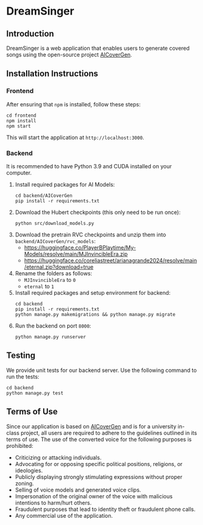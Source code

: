 # DreamSinger

## Introduction
DreamSinger is a web application that enables users to generate covered songs using the open-source project [AICoverGen](https://github.com/SociallyIneptWeeb/AICoverGen).

## Installation Instructions

### Frontend
After ensuring that `npm` is installed, follow these steps:
```
cd frontend
npm install
npm start
```
This will start the application at `http://localhost:3000`.

### Backend
It is recommended to have Python 3.9 and CUDA installed on your computer.
1.  Install required packages for AI Models:
    ```
    cd backend/AICoverGen
    pip install -r requirements.txt
    ```
2. Download the Hubert checkpoints (this only need to be run once):
    ```
    python src/download_models.py
    ```
3. Download the pretrain RVC checkpoints and unzip them into `backend/AICoverGen/rvc_models`:
    - https://huggingface.co/PlayerBPlaytime/My-Models/resolve/main/MJInvincibleEra.zip
    - https://huggingface.co/coreliastreet/arianagrande2024/resolve/main/eternal.zip?download=true
4. Rename the folders as follows:
    - `MJInvincibleEra` to `0`
    - `eternal` to `1`
5. Install required packages and setup environment for backend:
    ```
    cd backend
    pip install -r requirements.txt
    python manage.py makemigrations && python manage.py migrate
    ```
6. Run the backend on port `8000`:
    ```
    python manage.py runserver
    ```

## Testing
We provide unit tests for our backend server. Use the following command to run the tests:
```
cd backend
python manage.py test
```

## Terms of Use
Since our application is based on [AICoverGen](https://github.com/SociallyIneptWeeb/AICoverGen) and is for a university in-class project, all users are required to adhere to the guidelines outlined in its terms of use. The use of the converted voice for the following purposes is prohibited:
- Criticizing or attacking individuals.
- Advocating for or opposing specific political positions, religions, or ideologies.
- Publicly displaying strongly stimulating expressions without proper zoning.
- Selling of voice models and generated voice clips.
- Impersonation of the original owner of the voice with malicious intentions to harm/hurt others.
- Fraudulent purposes that lead to identity theft or fraudulent phone calls.
- Any commercial use of the application.